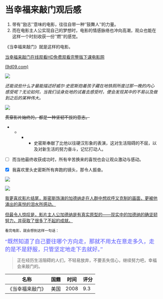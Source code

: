 # 当幸福来敲门观后感

1. 带有’‘励志’‘意味的电影，往往自带一种’‘鼓舞人’‘的力量。
2. 而在电影主人公实现自己的梦想时，电影的情感脉络也冲向高潮，观众也能在这样一个时刻收获一份’‘燃’‘的感觉。

<font face=楷体>《当幸福来敲门》就是这样的电影。</font>

[当幸福来敲门在线观看HD免费观看完整版下课电影网](http://www.zzgryl.com/juqingpian/dangxingfulaiqiaomen/1-1.html)

[(9d09.com)](http://www.zzgryl.com/juqingpian/dangxingfulaiqiaomen/1-1.html)



![](photo/u=2839457111,3837847628&fm=26&fmt=auto&gp=0.jpg)

*还能说些什么才最能描述好威尔·史密斯抱着孩子藏在地铁厕所度过那一晚的内心感受呢？无论如何，当我们设身处地的试着去感受时，便会发现其中的不易以及做到之后的某种伟大。*

![ ](https://img0.baidu.com/it/u=3692418314,3774215060&fm=26&fmt=auto&gp=0.jpg)

~~贯穿影片始终的，都是一种坚韧不拔的意志。~~

- - - - 史密斯奉献了比他以往硬汉形象的表演，这对生活阻碍的不屈，以及对新生活的努力奋斗，记忆打动人。



- [ ] 而当他最终收获成功时，所有辛苦换来的喜悦也会让观众激动与感动。

+ [x] 我喜欢里头史密斯所有奔跑的镜头，那令人振奋。

![](photo/u=3274206670,1984303462&fm=26&fmt=auto&gp=0.jpg)

![](photo/src=http%253A%252F%252Finews.gtimg.com%252Fnewsapp_bt%252F0%252F13430742346%252F1000.jpg&refer=http%253A%252F%252Finews.gtimg.com&app=2002&size=f9999,10000&q=a80&n=0&g=0n&fmt=jpeg)

<u>我更喜欢影片结尾，斯密斯饰演的加德纳走在人群中想欢呼又克制的画面，更被他涌出的喜悦的泪水所感动。</u>

<u>但最令人惊叹是，影片主人公加德纳是有真实原型的——现实中的加德纳的确坚韧努力，并获取了很多了不起的成就。</u>

`看完电影，就会想到这样一句话：`

<font color=#5555ff size=4 face=楷体>“既然知道了自己要往哪个方向走，那就不用太在意走多久，走的是不是舒服，只管坚定地走下去就好。”</font>

>
>
>正在经历生活阻碍的人们，不轻易放弃，不要丢失信心，继续努力吧，幸福会来敲门的。

| 名称 | 国籍 | 时间 | 评分 |
| ---- | ---- | ---- | ---- |
| 《当幸福来敲门》 | 美国 | 2008 | 9.3 |

